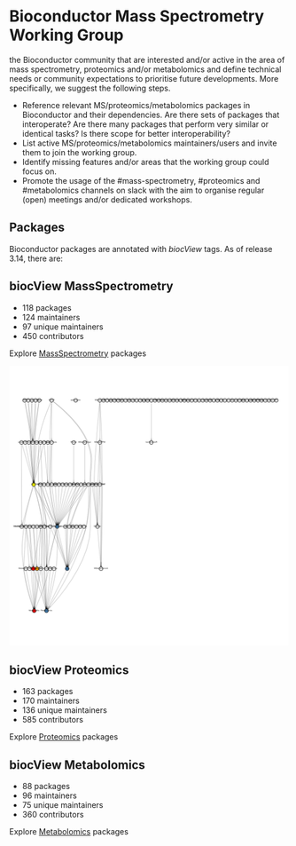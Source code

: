 # Bioconductor Mass Spectrometry Working Group


the Bioconductor community that are interested and/or active in the
area of mass spectrometry, proteomics and/or metabolomics and define
technical needs or community expectations to prioritise future
developments. More specifically, we suggest the following steps.

- Reference relevant MS/proteomics/metabolomics packages in
  Bioconductor and their dependencies. Are there sets of packages that
  interoperate? Are there many packages that perform very similar or
  identical tasks? Is there scope for better interoperability?
- List active MS/proteomics/metabolomics maintainers/users and invite
  them to join the working group.
- Identify missing features and/or areas that the working group could
  focus on.
- Promote the usage of the #mass-spectrometry, #proteomics and
  #metabolomics channels on slack with the aim to organise regular
  (open) meetings and/or dedicated workshops.



## Packages

Bioconductor packages are annotated with *biocView* tags. As of
release 3.14, there are:

## biocView  MassSpectrometry 
-  118  packages 
-  124  maintainers 
-  97  unique maintainers 
-  450  contributors 

Explore [MassSpectrometry](https://bioconductor.org/packages/release/BiocViews.html#___MassSpectrometry) packages


![plot of chunk unnamed-chunk-2](./figs/ms_deps.svg)

## biocView  Proteomics 
-  163  packages 
-  170  maintainers 
-  136  unique maintainers 
-  585  contributors 

Explore [Proteomics](https://bioconductor.org/packages/release/BiocViews.html#___Proteomics) packages

## biocView  Metabolomics 
-  88  packages 
-  96  maintainers 
-  75  unique maintainers 
-  360  contributors 

Explore [Metabolomics](https://bioconductor.org/packages/release/BiocViews.html#___Metabolomics) packages

